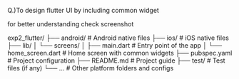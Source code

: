 Q.)To design flutter UI by including common widget

for better understanding check screenshot

exp2_flutter/
├── android/                 # Android native files
├── ios/                     # iOS native files
├── lib/
│   └── screens/
│       ├── main.dart        # Entry point of the app
│       └── home_screen.dart # Home screen with common widgets
├── pubspec.yaml             # Project configuration
├── README.md                # Project guide
├── test/                    # Test files (if any)
└── ...                      # Other platform folders and configs




